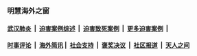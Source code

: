 
### 明慧海外之窗

####  [武汉肺炎](indexes/365.md?t=02232300) &nbsp;|&nbsp;  [迫害案例综述](indexes/328.md?t=02232300) &nbsp;|&nbsp; [迫害致死案例](indexes/277.md?t=02232300)  &nbsp;|&nbsp; [更多迫害案例](indexes/81.md?t=02232300)  &nbsp;|&nbsp; 
####  [时事评论](indexes/19.md?t=02232300) &nbsp;|&nbsp; [海外简讯](indexes/245.md?t=02232300)&nbsp;|&nbsp;  [社会支持](indexes/140.md?t=02232300) &nbsp;|&nbsp; [褒奖决议](indexes/282.md?t=02232300) &nbsp;|&nbsp; [社区报道](indexes/91.md?t=02232300)  &nbsp;|&nbsp; [天人之间](indexes/78.md?t=02232300) 

